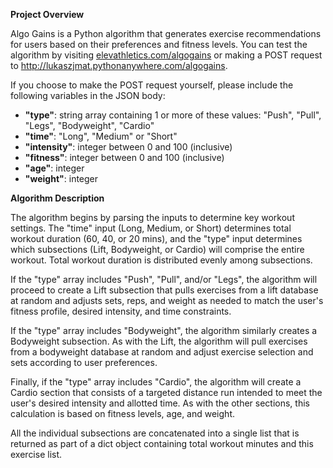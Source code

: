 **Project Overview**

Algo Gains is a Python algorithm that generates exercise recommendations for users based on their preferences and fitness levels.
You can test the algorithm by visiting [elevathletics.com/algogains](https://www.elevathletics.com/algogains) or making a POST request to http://lukaszjmat.pythonanywhere.com/algogains.

If you choose to make the POST request yourself, please include the following variables in the JSON body:

  - **"type"**: string array containing 1 or more of these values: "Push", "Pull", "Legs", "Bodyweight", "Cardio"
  - **"time"**: "Long", "Medium" or "Short"
  - **"intensity"**: integer between 0 and 100 (inclusive)
  - **"fitness"**: integer between 0 and 100 (inclusive)
  - **"age"**: integer
  - **"weight"**: integer

**Algorithm Description**

The algorithm begins by parsing the inputs to determine key workout settings. The "time" input (Long, Medium, or Short) determines total workout duration (60, 40, or 20 mins), and the "type" input determines which subsections (Lift, Bodyweight, or Cardio) will comprise the entire workout. Total workout duration is distributed evenly among subsections.

If the "type" array includes "Push", "Pull", and/or "Legs", the algorithm will proceed to create a Lift subsection that pulls exercises from a lift database at random and adjusts sets, reps, and weight as needed to match the user's fitness profile, desired intensity, and time constraints.

If the "type" array includes "Bodyweight", the algorithm similarly creates a Bodyweight subsection. As with the Lift, the algorithm will pull exercises from a bodyweight database at random and adjust exercise selection and sets according to user preferences.

Finally, if the "type" array includes "Cardio", the algorithm will create a Cardio section that consists of a targeted distance run intended to meet the user's desired intensity and allotted time. As with the other sections, this calculation is based on fitness levels, age, and weight.

All the individual subsections are concatenated into a single list that is returned as part of a dict object containing total workout minutes and this exercise list.
